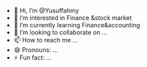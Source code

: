- 👋 Hi, I’m @Yusuffahmy
- 👀 I’m interested in Finance &stock market
- 🌱 I’m currently learning Finance&accounting
- 💞️ I’m looking to collaborate on ...
- 📫 How to reach me ...
- 😄 Pronouns: ...
- ⚡ Fun fact: ...

<!---
Yusuffahmy/Yusuffahmy is a ✨ special ✨ repository because its `README.md` (this file) appears on your GitHub profile.
You can click the Preview link to take a look at your changes.
--->
